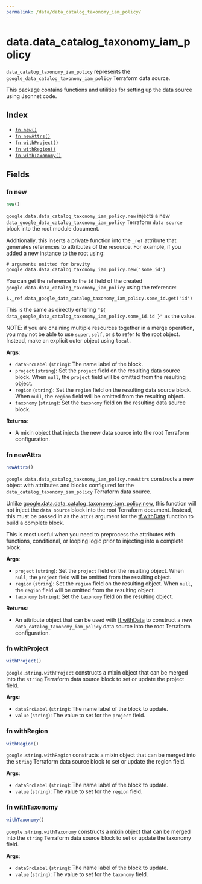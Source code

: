 ```yaml
---
permalink: /data/data_catalog_taxonomy_iam_policy/
---
```


# data.data_catalog_taxonomy_iam_policy

`data_catalog_taxonomy_iam_policy` represents the `google_data_catalog_taxonomy_iam_policy` Terraform data source.



This package contains functions and utilities for setting up the data source using Jsonnet code.


## Index

* [`fn new()`](#fn-new)
* [`fn newAttrs()`](#fn-newattrs)
* [`fn withProject()`](#fn-withproject)
* [`fn withRegion()`](#fn-withregion)
* [`fn withTaxonomy()`](#fn-withtaxonomy)

## Fields

### fn new

```ts
new()
```


`google.data.data_catalog_taxonomy_iam_policy.new` injects a new `data_google_data_catalog_taxonomy_iam_policy` Terraform `data source`
block into the root module document.

Additionally, this inserts a private function into the `_ref` attribute that generates references to attributes of the
resource. For example, if you added a new instance to the root using:

    # arguments omitted for brevity
    google.data.data_catalog_taxonomy_iam_policy.new('some_id')

You can get the reference to the `id` field of the created `google.data.data_catalog_taxonomy_iam_policy` using the reference:

    $._ref.data_google_data_catalog_taxonomy_iam_policy.some_id.get('id')

This is the same as directly entering `"${ data_google_data_catalog_taxonomy_iam_policy.some_id.id }"` as the value.

NOTE: if you are chaining multiple resources together in a merge operation, you may not be able to use `super`, `self`,
or `$` to refer to the root object. Instead, make an explicit outer object using `local`.

**Args**:
  - `dataSrcLabel` (`string`): The name label of the block.
  - `project` (`string`): Set the `project` field on the resulting data source block. When `null`, the `project` field will be omitted from the resulting object.
  - `region` (`string`): Set the `region` field on the resulting data source block. When `null`, the `region` field will be omitted from the resulting object.
  - `taxonomy` (`string`): Set the `taxonomy` field on the resulting data source block.

**Returns**:
- A mixin object that injects the new data source into the root Terraform configuration.


### fn newAttrs

```ts
newAttrs()
```


`google.data.data_catalog_taxonomy_iam_policy.newAttrs` constructs a new object with attributes and blocks configured for the `data_catalog_taxonomy_iam_policy`
Terraform data source.

Unlike [google.data.data_catalog_taxonomy_iam_policy.new](#fn-new), this function will not inject the `data source`
block into the root Terraform document. Instead, this must be passed in as the `attrs` argument for the
[tf.withData](https://github.com/tf-libsonnet/core/tree/main/docs#fn-withdata) function to build a complete block.

This is most useful when you need to preprocess the attributes with functions, conditional, or looping logic prior to
injecting into a complete block.

**Args**:
  - `project` (`string`): Set the `project` field on the resulting object. When `null`, the `project` field will be omitted from the resulting object.
  - `region` (`string`): Set the `region` field on the resulting object. When `null`, the `region` field will be omitted from the resulting object.
  - `taxonomy` (`string`): Set the `taxonomy` field on the resulting object.

**Returns**:
  - An attribute object that can be used with [tf.withData](https://github.com/tf-libsonnet/core/tree/main/docs#fn-withdata) to construct a new `data_catalog_taxonomy_iam_policy` data source into the root Terraform configuration.


### fn withProject

```ts
withProject()
```

`google.string.withProject` constructs a mixin object that can be merged into the `string`
Terraform data source block to set or update the project field.



**Args**:
  - `dataSrcLabel` (`string`): The name label of the block to update.
  - `value` (`string`): The value to set for the `project` field.


### fn withRegion

```ts
withRegion()
```

`google.string.withRegion` constructs a mixin object that can be merged into the `string`
Terraform data source block to set or update the region field.



**Args**:
  - `dataSrcLabel` (`string`): The name label of the block to update.
  - `value` (`string`): The value to set for the `region` field.


### fn withTaxonomy

```ts
withTaxonomy()
```

`google.string.withTaxonomy` constructs a mixin object that can be merged into the `string`
Terraform data source block to set or update the taxonomy field.



**Args**:
  - `dataSrcLabel` (`string`): The name label of the block to update.
  - `value` (`string`): The value to set for the `taxonomy` field.
